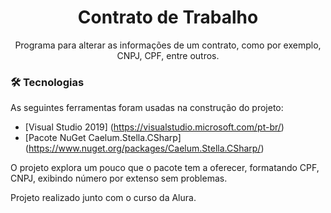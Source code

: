 <h1 align="center">Contrato de Trabalho</h1>
<p align = "center">Programa para alterar as informações de um contrato, como por exemplo, CNPJ, CPF, entre outros.</p>

### 🛠 Tecnologias

As seguintes ferramentas foram usadas na construção do projeto:

- [Visual Studio 2019] (https://visualstudio.microsoft.com/pt-br/)
- [Pacote NuGet Caelum.Stella.CSharp] (https://www.nuget.org/packages/Caelum.Stella.CSharp/)

<p>O projeto explora um pouco que o pacote tem a oferecer, formatando CPF, CNPJ, exibindo número por extenso sem problemas.</p>
<p>Projeto realizado junto com o curso da Alura.<p>
